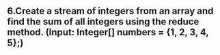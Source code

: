 ## 6.Create a stream of integers from an array and find the sum of all integers using the reduce method. (Input: Integer[] numbers = {1, 2, 3, 4, 5};)